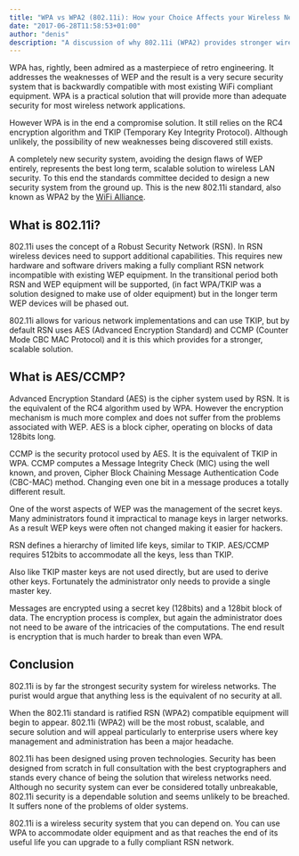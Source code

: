 ```yaml
---
title: "WPA vs WPA2 (802.11i): How your Choice Affects your Wireless Network Security"
date: "2017-06-28T11:58:53+01:00"
author: "denis"
description: "A discussion of why 802.11i (WPA2) provides stronger wireless security than WiFi Protected Access (WPA) and WEP, why there is a need for a new standard and why you should use it."
---
```

WPA has, rightly, been admired as a masterpiece of retro engineering. It addresses the weaknesses of WEP and the result is a very secure security system that is backwardly compatible with most existing WiFi compliant equipment. WPA is a practical solution that will provide more than adequate security for most wireless network applications.

However WPA is in the end a compromise solution. It still relies on the RC4 encryption algorithm and TKIP (Temporary Key Integrity Protocol). Although unlikely, the possibility of new weaknesses being discovered still exists.

A completely new security system, avoiding the design flaws of WEP entirely, represents the best long term, scalable solution to wireless LAN security. To this end the standards committee decided to design a new security system from the ground up. This is the new 802.11i standard, also known as WPA2 by the [WiFi Alliance](http://www.wi-fi.org/).

## What is 802.11i?

802.11i uses the concept of a Robust Security Network (RSN). In RSN wireless devices need to support additional capabilities. This requires new hardware and software drivers making a fully compliant RSN network incompatible with existing WEP equipment. In the transitional period both RSN and WEP equipment will be supported, (in fact WPA/TKIP was a solution designed to make use of older equipment) but in the longer term WEP devices will be phased out.

802.11i allows for various network implementations and can use TKIP, but by default RSN uses AES (Advanced Encryption Standard) and CCMP (Counter Mode CBC MAC Protocol) and it is this which provides for a stronger, scalable solution.

## What is AES/CCMP?

Advanced Encryption Standard (AES) is the cipher system used by RSN. It is the equivalent of the RC4 algorithm used by WPA. However the encryption mechanism is much more complex and does not suffer from the problems associated with WEP. AES is a block cipher, operating on blocks of data 128bits long.

CCMP is the security protocol used by AES. It is the equivalent of TKIP in WPA. CCMP computes a Message Integrity Check (MIC) using the well known, and proven, Cipher Block Chaining Message Authentication Code (CBC-MAC) method. Changing even one bit in a message produces a totally different result.

One of the worst aspects of WEP was the management of the secret keys. Many administrators found it impractical to manage keys in larger networks. As a result WEP keys were often not changed making it easier for hackers.

RSN defines a hierarchy of limited life keys, similar to TKIP. AES/CCMP requires 512bits to accommodate all the keys, less than TKIP.

Also like TKIP master keys are not used directly, but are used to derive other keys. Fortunately the administrator only needs to provide a single master key.

Messages are encrypted using a secret key (128bits) and a 128bit block of data. The encryption process is complex, but again the administrator does not need to be aware of the intricacies of the computations. The end result is encryption that is much harder to break than even WPA.

## Conclusion

802.11i is by far the strongest security system for wireless networks. The purist would argue that anything less is the equivalent of no security at all.

When the 802.11i standard is ratified RSN (WPA2) compatible equipment will begin to appear. 802.11i (WPA2) will be the most robust, scalable, and secure solution and will appeal particularly to enterprise users where key management and administration has been a major headache.

802.11i has been designed using proven technologies. Security has been designed from scratch in full consultation with the best cryptographers and stands every chance of being the solution that wireless networks need. Although no security system can ever be considered totally unbreakable, 802.11i security is a dependable solution and seems unlikely to be breached. It suffers none of the problems of older systems.

802.11i is a wireless security system that you can depend on. You can use WPA to accommodate older equipment and as that reaches the end of its useful life you can upgrade to a fully compliant RSN network.

